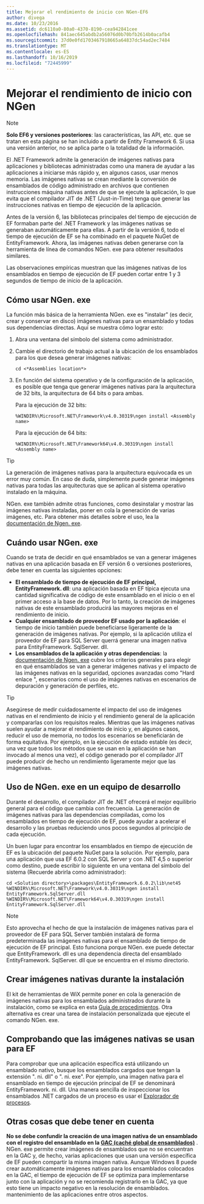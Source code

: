 ```yaml
---
title: Mejorar el rendimiento de inicio con NGen-EF6
author: divega
ms.date: 10/23/2016
ms.assetid: dc6110a0-80a0-4370-8190-cea942841cee
ms.openlocfilehash: 841aec645abdb2a56076d0b70bfb2614b0acafb4
ms.sourcegitcommit: 37d0e0fd1703467918665a64837dc54ad2ec7484
ms.translationtype: MT
ms.contentlocale: es-ES
ms.lasthandoff: 10/16/2019
ms.locfileid: "72445999"
---
```

# <a name="improving-startup-performance-with-ngen"></a>Mejorar el rendimiento de inicio con NGen
> [!NOTE]
> **Solo EF6 y versiones posteriores**: las características, las API, etc. que se tratan en esta página se han incluido a partir de Entity Framework 6. Si usa una versión anterior, no se aplica parte o la totalidad de la información.  

El .NET Framework admite la generación de imágenes nativas para aplicaciones y bibliotecas administradas como una manera de ayudar a las aplicaciones a iniciarse más rápido y, en algunos casos, usar menos memoria. Las imágenes nativas se crean mediante la conversión de ensamblados de código administrado en archivos que contienen instrucciones máquina nativas antes de que se ejecute la aplicación, lo que evita que el compilador JIT de .NET (Just-in-Time) tenga que generar las instrucciones nativas en tiempo de ejecución de la aplicación.  

Antes de la versión 6, las bibliotecas principales del tiempo de ejecución de EF formaban parte del .NET Framework y las imágenes nativas se generaban automáticamente para ellas. A partir de la versión 6, todo el tiempo de ejecución de EF se ha combinado en el paquete NuGet de EntityFramework. Ahora, las imágenes nativas deben generarse con la herramienta de línea de comandos NGen. exe para obtener resultados similares.  

Las observaciones empíricas muestran que las imágenes nativas de los ensamblados en tiempo de ejecución de EF pueden cortar entre 1 y 3 segundos de tiempo de inicio de la aplicación.  

## <a name="how-to-use-ngenexe"></a>Cómo usar NGen. exe  

La función más básica de la herramienta NGen. exe es "instalar" (es decir, crear y conservar en disco) imágenes nativas para un ensamblado y todas sus dependencias directas. Aquí se muestra cómo lograr esto:  

1. Abra una ventana del símbolo del sistema como administrador.
2. Cambie el directorio de trabajo actual a la ubicación de los ensamblados para los que desea generar imágenes nativas:

   ``` console
   cd <*Assemblies location*>  
   ```

3. En función del sistema operativo y de la configuración de la aplicación, es posible que tenga que generar imágenes nativas para la arquitectura de 32 bits, la arquitectura de 64 bits o para ambas.

   Para la ejecución de 32 bits:

   ``` console
   %WINDIR%\Microsoft.NET\Framework\v4.0.30319\ngen install <Assembly name>  
   ```

   Para la ejecución de 64 bits:
  
   ``` console
   %WINDIR%\Microsoft.NET\Framework64\v4.0.30319\ngen install <Assembly name>  
   ```

> [!TIP]
> La generación de imágenes nativas para la arquitectura equivocada es un error muy común. En caso de duda, simplemente puede generar imágenes nativas para todas las arquitecturas que se aplican al sistema operativo instalado en la máquina.  

NGen. exe también admite otras funciones, como desinstalar y mostrar las imágenes nativas instaladas, poner en cola la generación de varias imágenes, etc. Para obtener más detalles sobre el uso, lea la [documentación de Ngen. exe](https://msdn.microsoft.com/library/6t9t5wcf.aspx).  

## <a name="when-to-use-ngenexe"></a>Cuándo usar NGen. exe  

Cuando se trata de decidir en qué ensamblados se van a generar imágenes nativas en una aplicación basada en EF versión 6 o versiones posteriores, debe tener en cuenta las siguientes opciones:  

- **El ensamblado de tiempo de ejecución de EF principal, EntityFramework. dll**: una aplicación basada en EF típica ejecuta una cantidad significativa de código de este ensamblado en el inicio o en el primer acceso a la base de datos. Por lo tanto, la creación de imágenes nativas de este ensamblado producirá las mayores mejoras en el rendimiento de inicio.  
- **Cualquier ensamblado de proveedor EF usado por la aplicación**: el tiempo de inicio también puede beneficiarse ligeramente de la generación de imágenes nativas. Por ejemplo, si la aplicación utiliza el proveedor de EF para SQL Server querrá generar una imagen nativa para EntityFramework. SqlServer. dll.  
- **Los ensamblados de la aplicación y otras dependencias**: la [documentación de Ngen. exe](https://msdn.microsoft.com/library/6t9t5wcf.aspx) cubre los criterios generales para elegir en qué ensamblados se van a generar imágenes nativas y el impacto de las imágenes nativas en la seguridad, opciones avanzadas como "Hard enlace ", escenarios como el uso de imágenes nativas en escenarios de depuración y generación de perfiles, etc.  

> [!TIP]
> Asegúrese de medir cuidadosamente el impacto del uso de imágenes nativas en el rendimiento de inicio y el rendimiento general de la aplicación y compararlas con los requisitos reales. Mientras que las imágenes nativas suelen ayudar a mejorar el rendimiento de inicio y, en algunos casos, reducir el uso de memoria, no todos los escenarios se beneficiarán de forma equitativa. Por ejemplo, en la ejecución de estado estable (es decir, una vez que todos los métodos que se usan en la aplicación se han invocado al menos una vez), el código generado por el compilador JIT puede producir de hecho un rendimiento ligeramente mejor que las imágenes nativas.  

## <a name="using-ngenexe-in-a-development-machine"></a>Uso de NGen. exe en un equipo de desarrollo  

Durante el desarrollo, el compilador JIT de .NET ofrecerá el mejor equilibrio general para el código que cambia con frecuencia. La generación de imágenes nativas para las dependencias compiladas, como los ensamblados en tiempo de ejecución de EF, puede ayudar a acelerar el desarrollo y las pruebas reduciendo unos pocos segundos al principio de cada ejecución.  

Un buen lugar para encontrar los ensamblados en tiempo de ejecución de EF es la ubicación del paquete NuGet para la solución. Por ejemplo, para una aplicación que usa EF 6.0.2 con SQL Server y con .NET 4,5 o superior como destino, puede escribir lo siguiente en una ventana del símbolo del sistema (Recuerde abrirla como administrador):  

```console
cd <Solution directory>\packages\EntityFramework.6.0.2\lib\net45
%WINDIR%\Microsoft.NET\Framework\v4.0.30319\ngen install EntityFramework.SqlServer.dll
%WINDIR%\Microsoft.NET\Framework64\v4.0.30319\ngen install EntityFramework.SqlServer.dll
```  

> [!NOTE]
> Esto aprovecha el hecho de que la instalación de imágenes nativas para el proveedor de EF para SQL Server también instalará de forma predeterminada las imágenes nativas para el ensamblado de tiempo de ejecución de EF principal. Esto funciona porque NGen. exe puede detectar que EntityFramework. dll es una dependencia directa del ensamblado EntityFramework. SqlServer. dll que se encuentra en el mismo directorio.  

## <a name="creating-native-images-during-setup"></a>Crear imágenes nativas durante la instalación  

El kit de herramientas de WiX permite poner en cola la generación de imágenes nativas para los ensamblados administrados durante la instalación, como se explica en esta [Guía de procedimientos](https://wixtoolset.org/documentation/manual/v3/howtos/files_and_registry/ngen_managed_assemblies.html). Otra alternativa es crear una tarea de instalación personalizada que ejecute el comando NGen. exe.  

## <a name="verifying-that-native-images-are-being-used-for-ef"></a>Comprobando que las imágenes nativas se usan para EF  

Para comprobar que una aplicación específica está utilizando un ensamblado nativo, busque los ensamblados cargados que tengan la extensión ". ni. dll" o ". ni. exe". Por ejemplo, una imagen nativa para el ensamblado en tiempo de ejecución principal de EF se denominará EntityFramework. ni. dll. Una manera sencilla de inspeccionar los ensamblados .NET cargados de un proceso es usar el [Explorador de procesos](https://technet.microsoft.com/sysinternals/bb896653).  

## <a name="other-things-to-be-aware-of"></a>Otras cosas que debe tener en cuenta  

**No se debe confundir la creación de una imagen nativa de un ensamblado con el registro del ensamblado en la [GAC (caché global de ensamblados)](https://msdn.microsoft.com/library/yf1d93sz.aspx)** . NGen. exe permite crear imágenes de ensamblados que no se encuentran en la GAC y, de hecho, varias aplicaciones que usan una versión específica de EF pueden compartir la misma imagen nativa. Aunque Windows 8 puede crear automáticamente imágenes nativas para los ensamblados colocados en la GAC, el tiempo de ejecución de EF se optimiza para implementarse junto con la aplicación y no se recomienda registrarlo en la GAC, ya que esto tiene un impacto negativo en la resolución de ensamblados. mantenimiento de las aplicaciones entre otros aspectos.  
